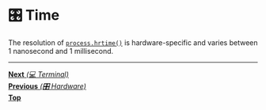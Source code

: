 # 🎛️ Time

The resolution of
[`process.hrtime()`](https://nodejs.org/api/process.html#process_process_hrtime_time)
is hardware-specific and varies between 1 nanosecond and 1 millisecond.

<hr>

[**Next** _(💻 Terminal)_](../terminal/README.md)<br>
[**Previous** _(🎛️ Hardware)_](hardware.md)<br> [**Top**](README.md)<br>
